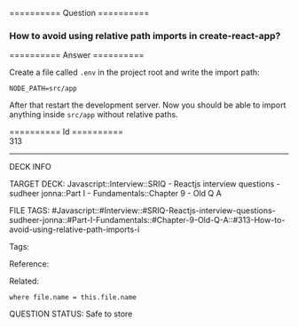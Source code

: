 ========== Question ==========  

### How to avoid using relative path imports in create-react-app?  

========== Answer ==========  

Create a file called `.env` in the project root and write the import path:

<!-- codeblock-start -->
<pre><code>NODE_PATH=src/app
</code></pre>
<!-- codeblock-end -->

After that restart the development server. Now you should be able to import anything inside `src/app` without relative paths.

========== Id ==========  
313

---

DECK INFO

TARGET DECK: Javascript::Interview::SRIQ - Reactjs interview questions - sudheer jonna::Part I - Fundamentals::Chapter 9 - Old Q A

FILE TAGS: #Javascript::#Interview::#SRIQ-Reactjs-interview-questions-sudheer-jonna::#Part-I-Fundamentals::#Chapter-9-Old-Q-A::#313-How-to-avoid-using-relative-path-imports-i

Tags:

Reference:

Related:

```dataview
where file.name = this.file.name
```
QUESTION STATUS: Safe to store
